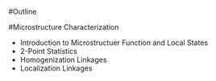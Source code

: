 #Outline

#Microstructure Characterization
 * Introduction to Microstructuer Function and Local States
 * 2-Point Statistics
 * Homogenization Linkages
 * Localization Linkages
